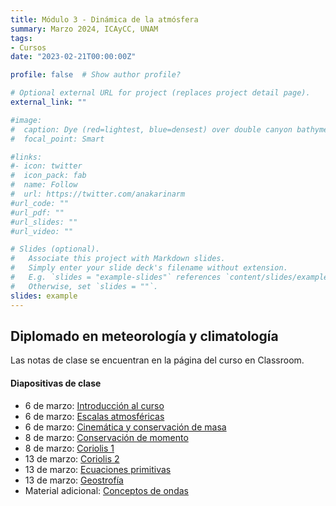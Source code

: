 ```yaml
---
title: Módulo 3 - Dinámica de la atmósfera
summary: Marzo 2024, ICAyCC, UNAM
tags:
- Cursos
date: "2023-02-21T00:00:00Z"

profile: false  # Show author profile?

# Optional external URL for project (replaces project detail page).
external_link: ""

#image:
#  caption: Dye (red=lightest, blue=densest) over double canyon bathymetry during upwelling conditions - Geophysical Fluid Dynamics Lab at UBC.
#  focal_point: Smart

#links:
#- icon: twitter
#  icon_pack: fab
#  name: Follow
#  url: https://twitter.com/anakarinarm
#url_code: ""
#url_pdf: ""
#url_slides: ""
#url_video: ""

# Slides (optional).
#   Associate this project with Markdown slides.
#   Simply enter your slide deck's filename without extension.
#   E.g. `slides = "example-slides"` references `content/slides/example-slides.md`.
#   Otherwise, set `slides = ""`.
slides: example
---
```

## Diplomado en meteorología y climatología

Las notas de clase se encuentran en la página del curso en Classroom.

#### Diapositivas de clase

* 6 de marzo: [Introducción al curso](Slides/01_intro.html)
* 6 de marzo: [Escalas atmosféricas](Slides/02_escalas.html)
* 6 de marzo: [Cinemática y conservación de masa](Slides/03_repasoFluidos.html)
* 8 de marzo: [Conservación de momento](Slides/04_momento.html)
* 8 de marzo: [Coriolis 1](Slides/05_coriolis1.html)
* 13 de marzo: [Coriolis 2](Slides/06_coriolis2.html)
* 13 de marzo: [Ecuaciones primitivas](Slides/07_primitivas.html)
* 13 de marzo: [Geostrofía](Slides/08_geostrofia.html)
* Material adicional: [Conceptos de ondas](Slides/ondas_conceptos_html.html)
